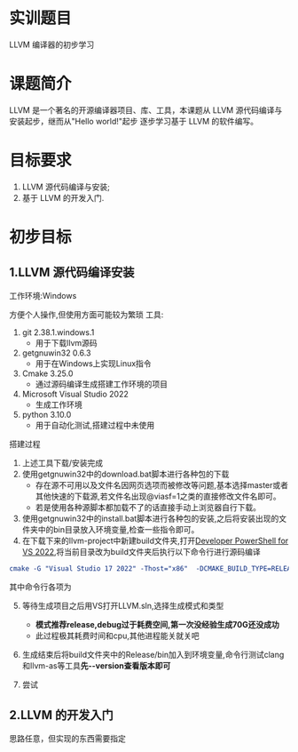 # 实训题目

LLVM 编译器的初步学习

# 课题简介

LLVM 是一个著名的开源编译器项目、库、工具，本课题从
LLVM 源代码编译与安装起步，继而从"Hello world!"起步
逐步学习基于 LLVM 的软件编写。

# 目标要求

1. LLVM 源代码编译与安装;
2. 基于 LLVM 的开发入门.

# 初步目标

## 1.LLVM 源代码编译安装

工作环境:Windows

方便个人操作,但使用方面可能较为繁琐
工具:
1. git 2.38.1.windows.1
    - 用于下载llvm源码
2. getgnuwin32 0.6.3
    - 用于在Windows上实现Linux指令
3. Cmake 3.25.0
    - 通过源码编译生成搭建工作环境的项目
4. Microsoft Visual Studio 2022
    - 生成工作环境
5. python 3.10.0
    - 用于自动化测试,搭建过程中未使用

搭建过程
1. 上述工具下载/安装完成
2. 使用getgnuwin32中的download.bat脚本进行各种包的下载
    - 存在源不可用以及文件名因网页选项而被修改等问题,基本选择master或者其他快速的下载源,若文件名出现@viasf=1之类的直接修改文件名即可。
    - 若是使用各种源脚本都加载不了的话直接手动上浏览器自行下载。
3. 使用getgnuwin32中的install.bat脚本进行各种包的安装,之后将安装出现的文件夹中的bin目录放入环境变量,检查一些指令即可。
4. 在下载下来的llvm-project中新建build文件夹,打开[Developer PowerShell for VS 2022](#),将当前目录改为build文件夹后执行以下命令行进行源码编译
```cmake
cmake -G "Visual Studio 17 2022" -Thost="x86"  -DCMAKE_BUILD_TYPE=RELEASE -DLLVM_TARGETS_TO_BUILD="X86" -DLLVM_ENABLE_PROJECTS="clang"  -DLLVM_OPTIMIZED_TABLEGEN=ON ../llvm
```
其中命令行各项为

5. 等待生成项目之后用VS打开LLVM.sln,选择生成模式和类型
    - **模式推荐release,debug过于耗费空间,第一次没经验生成70G还没成功**
    - 此过程极其耗费时间和cpu,其他进程能关就关吧

6. 生成结束后将build文件夹中的Release/bin加入到环境变量,命令行测试clang和llvm-as等工具**先--version查看版本即可**

7. 尝试


## 2.LLVM 的开发入门

思路任意，但实现的东西需要指定
